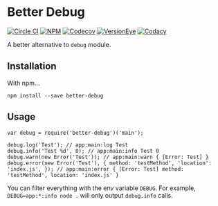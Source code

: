 # Better Debug
[![Circle CI](https://img.shields.io/circleci/project/louy/better-debug.svg)](https://circleci.com/gh/louy/better-debug)
[![NPM](https://img.shields.io/npm/v/better-debug.svg)](https://www.npmjs.com/package/better-debug)
[![Codecov](https://img.shields.io/codecov/c/github/louy/better-debug.svg)](https://codecov.io/github/louy/better-debug/)
[![VersionEye](https://img.shields.io/versioneye/d/nodejs/better-debug.svg)](https://www.versioneye.com/nodejs/better-debug/)
[![Codacy](https://img.shields.io/codacy/45ea0dd6e3c944a99d0b671319ade52b.svg)](https://www.codacy.com/app/louy/better-debug)

A better alternative to `debug` module.

## Installation

With npm...

`npm install --save better-debug`

## Usage

    var debug = require('better-debug')('main');

    debug.log('Test'); // app:main:log Test
    debug.info('Test %d', 0); // app:main:info Test 0
    debug.warn(new Error('Test')); // app:main:warn { [Error: Test] }
    debug.error(new Error('Test'), { method: 'testMethod', 'location': 'index.js', }); // app:main:error { [Error: Test] method: 'testMethod', location: 'index.js' }

You can filter everything with the env variable `DEBUG`.
For example, `DEBUG=app:*:info node .` will only output `debug.info` calls.
